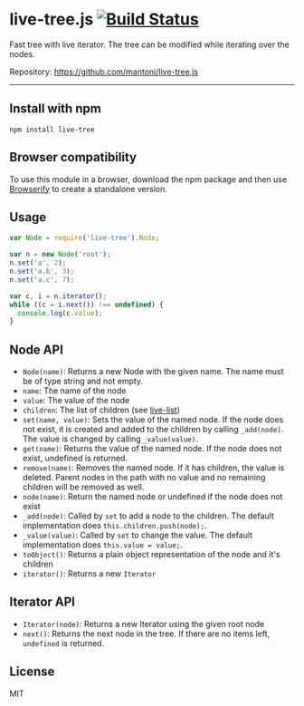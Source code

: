 # live-tree.js [![Build Status](https://secure.travis-ci.org/mantoni/live-tree.js.png?branch=master)](http://travis-ci.org/mantoni/live-tree.js)

Fast tree with live iterator. The tree can be modified
while iterating over the nodes.

Repository: <https://github.com/mantoni/live-tree.js>

---

## Install with npm

```
npm install live-tree
```

## Browser compatibility

To use this module in a browser, download the npm package and then use
[Browserify](http://browserify.org) to create a standalone version.

## Usage

```js
var Node = require('live-tree').Node;

var n = new Node('root');
n.set('a', 2);
n.set('a.b', 3);
n.set('a.c', 7);

var c, i = n.iterator();
while ((c = i.next()) !== undefined) {
  console.log(c.value);
}
```

## Node API

- `Node(name)`: Returns a new Node with the given name. The name must be of
  type string and not empty.
- `name`: The name of the node
- `value`: The value of the node
- `children`: The list of children (see [live-list][])
- `set(name, value)`: Sets the value of the named node. If the node does not
  exist, it is created and added to the children by calling `_add(node)`. The
  value is changed by calling `_value(value)`.
- `get(name)`: Returns the value of the named node. If the node does not exist,
   undefined is returned.
- `remove(name)`: Removes the named node. If it has children, the value is
  deleted. Parent nodes in the path with no value and no remaining children
  will be removed as well.
- `node(name)`: Return the named node or undefined if the node does not exist
- `_add(node)`: Called by `set` to add a node to the children. The default
  implementation does `this.children.push(node);`.
- `_value(value)`: Called by `set` to change the value. The default
  implementation does `this.value = value;`.
- `toObject()`: Returns a plain object representation of the node and it's
  children
- `iterator()`: Returns a new `Iterator`

## Iterator API

- `Iterator(node)`: Returns a new Iterator using the given root node
- `next()`: Returns the next node in the tree. If there are no items left,
  `undefined` is returned.

## License

MIT

[live-list]: https://github.com/mantoni/live-list.js "Fast linked list with live iterator"
